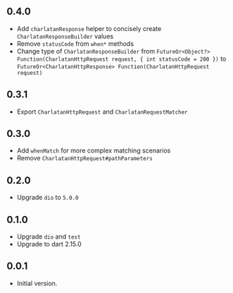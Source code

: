 ## 0.4.0

- Add `charlatanResponse` helper to concisely create `CharlatanResponseBuilder` values
- Remove `statusCode` from `when*` methods
- Change type of `CharlatanResponseBuilder`
  from `FutureOr<Object?> Function(CharlatanHttpRequest request, { int statusCode = 200 })`
  to `FutureOr<CharlatanHttpResponse> Function(CharlatanHttpRequest request)`

## 0.3.1

- Export `CharlatanHttpRequest` and `CharlatanRequestMatcher`

## 0.3.0

- Add `whenMatch` for more complex matching scenarios
- Remove `CharlatanHttpRequest#pathParameters`

## 0.2.0

- Upgrade `dio` to `5.0.0`

## 0.1.0

- Upgrade `dio` and `test`
- Upgrade to dart 2.15.0

## 0.0.1

- Initial version.

